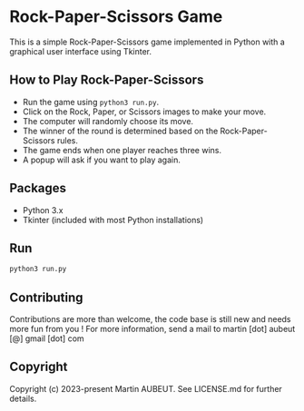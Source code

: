 # Rock-Paper-Scissors Game

This is a simple Rock-Paper-Scissors game implemented in Python with a graphical user interface using Tkinter.

## How to Play Rock-Paper-Scissors 

- Run the game using `python3 run.py`.
- Click on the Rock, Paper, or Scissors images to make your move.
- The computer will randomly choose its move.
- The winner of the round is determined based on the Rock-Paper-Scissors rules.
- The game ends when one player reaches three wins.
- A popup will ask if you want to play again.

## Packages 


- Python 3.x
- Tkinter (included with most Python installations)

## Run

```bash
python3 run.py
```

## Contributing

Contributions are more than welcome, the code base is still new and needs more fun from you ! 
For more information, send a mail to martin [dot] aubeut [@] gmail [dot] com 

## Copyright

Copyright (c) 2023-present Martin AUBEUT. See LICENSE.md for further details.









